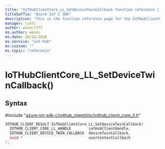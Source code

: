 ```yaml
---                             
title: "IoTHubClientCore_LL_SetDeviceTwinCallback function reference | Microsoft Docs" 
titleSuffix: "Azure IoT C SDK"            
description: "This is the function reference page for the IoTHubClientCore_LL_SetDeviceTwinCallback() function in the Azure IoT C SDK. This SDK is used with Azure IoT Hub and Azure IoT Hub Device Provisioning Service"            
manager: timlt                 
author: wesmc7777              
ms.author: wesmc               
ms.date: 10/24/2018                    
ms.service: "iot-hub"             
ms.custom: ""                
ms.topic: "reference"        
---                            
```


# IoTHubClientCore_LL_SetDeviceTwinCallback()

## Syntax

\#include "[azure-iot-sdk-c/iothub_client/inc/iothub_client_core_ll.h](../iothub-client-core-ll-h.md)"  
```C
IOTHUB_CLIENT_RESULT IoTHubClientCore_LL_SetDeviceTwinCallback(
  IOTHUB_CLIENT_CORE_LL_HANDLE        iotHubClientHandle,
  IOTHUB_CLIENT_DEVICE_TWIN_CALLBACK  deviceTwinCallback,
  void *                              userContextCallback
);
```

